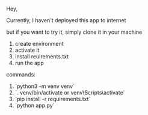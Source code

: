 Hey, 

Currently, I haven't deployed this app to internet

but if you want to try it, simply clone it in your machine

<ol>
  <li>create environment</li>
  <li>activate it</li>
  <li>install reuirements.txt</li>
  <li>run the app</li>
</ol>

commands:

<ol>
  <li>`python3 -m venv venv`</li>
  <li>`. venv/bin/activate or venv\Scripts\activate` </li>
  <li>`pip install -r requirements.txt`</li>
  <li>`python app.py`</li>
</ol>
